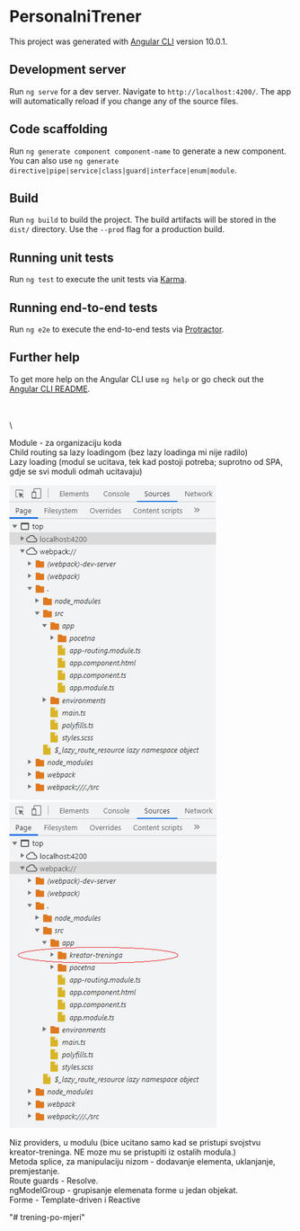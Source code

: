 # PersonalniTrener

This project was generated with [Angular CLI](https://github.com/angular/angular-cli) version 10.0.1.

## Development server

Run `ng serve` for a dev server. Navigate to `http://localhost:4200/`. The app will automatically reload if you change any of the source files.

## Code scaffolding

Run `ng generate component component-name` to generate a new component. You can also use `ng generate directive|pipe|service|class|guard|interface|enum|module`.

## Build

Run `ng build` to build the project. The build artifacts will be stored in the `dist/` directory. Use the `--prod` flag for a production build.

## Running unit tests

Run `ng test` to execute the unit tests via [Karma](https://karma-runner.github.io).

## Running end-to-end tests

Run `ng e2e` to execute the end-to-end tests via [Protractor](http://www.protractortest.org/).

## Further help

To get more help on the Angular CLI use `ng help` or go check out the [Angular CLI README](https://github.com/angular/angular-cli/blob/master/README.md).

\
\
\

Module - za organizaciju koda \
Child routing sa lazy loadingom (bez lazy loadinga mi nije radilo) \
Lazy loading (modul se ucitava, tek kad postoji potreba; suprotno od SPA, gdje se svi moduli odmah ucitavaju)

![](sl01.PNG)
![](sl02.PNG)

Niz providers, u modulu (bice ucitano samo kad se pristupi svojstvu kreator-treninga. NE moze mu se pristupiti iz ostalih modula.) \
Metoda splice, za manipulaciju nizom - dodavanje elementa, uklanjanje, premjestanje. \
Route guards - Resolve. \
ngModelGroup - grupisanje elemenata forme u jedan objekat. \
Forme - Template-driven i Reactive

"# trening-po-mjeri" 
